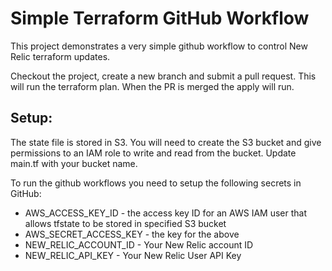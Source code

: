 # Simple Terraform GitHub Workflow
This project demonstrates a very simple github workflow to control New Relic terraform updates.

Checkout the project, create a new branch and submit a pull request. This will run the terraform plan.
When the PR is merged the apply will run.


## Setup:
The state file is stored in S3. You will need to create the S3 bucket and give permissions to an IAM role to write and read from the bucket. Update main.tf with your bucket name.


To run the github workflows you need to setup the following secrets in GitHub:

- AWS_ACCESS_KEY_ID - the access key ID for an AWS IAM user that allows tfstate to be stored in specified S3 bucket
- AWS_SECRET_ACCESS_KEY - the key for the above 
- NEW_RELIC_ACCOUNT_ID - Your New Relic account ID
- NEW_RELIC_API_KEY - Your New Relic User API Key